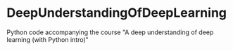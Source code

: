 # DeepUnderstandingOfDeepLearning
Python code accompanying the course "A deep understanding of deep learning (with Python intro)"
